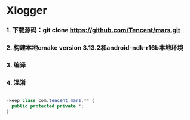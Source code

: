 # Xlogger
### 1. 下载源码：git clone https://github.com/Tencent/mars.git
### 2. 构建本地cmake version 3.13.2和android-ndk-r16b本地环境
### 3. 编译
### 4. 混淆

```java

-keep class com.tencent.mars.** {
  public protected private *;
}

```

### 